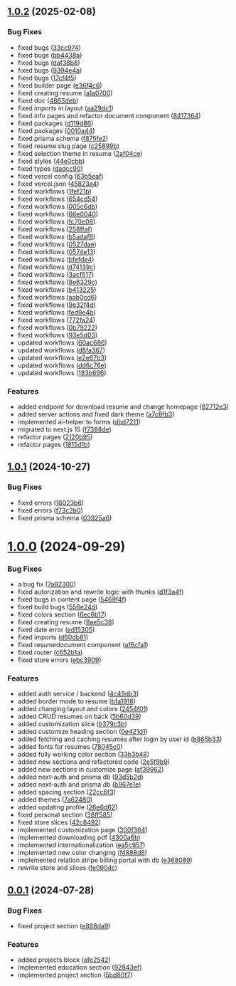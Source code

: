 ## [1.0.2](https://github.com/svyatoslavw/cv-editor/compare/v1.0.1...v1.0.2) (2025-02-08)


### Bug Fixes

* fixed bugs ([33cc974](https://github.com/svyatoslavw/cv-editor/commit/33cc9742925414e0c6cfd33627263f65dced7bfe))
* fixed bugs ([bb4438a](https://github.com/svyatoslavw/cv-editor/commit/bb4438ad7ad6487d7530256878d2caa2449db7b5))
* fixed bugs ([daf38b8](https://github.com/svyatoslavw/cv-editor/commit/daf38b8419728e3fde2f552faae568be339d8424))
* fixed bugs ([9394e4a](https://github.com/svyatoslavw/cv-editor/commit/9394e4ad8495f43332e0182f961c86f9e337a431))
* fixed bugs ([17cf4f5](https://github.com/svyatoslavw/cv-editor/commit/17cf4f5c1b732320884bf950dd23747441009839))
* fixed builder page ([e36f4c6](https://github.com/svyatoslavw/cv-editor/commit/e36f4c66f29ff131c1138ce40b725f887d4ab70c))
* fixed creating resume ([a1a0700](https://github.com/svyatoslavw/cv-editor/commit/a1a0700ab8dbf3e0099f506f4d1db5eddbc698cb))
* fixed doc ([4863deb](https://github.com/svyatoslavw/cv-editor/commit/4863deb96ea89092dacc77ae9df3ba20ada1ccab))
* fixed imports in layout ([aa29dc1](https://github.com/svyatoslavw/cv-editor/commit/aa29dc1bfe881316c1ea59baa1670c5f6b6a8154))
* fixed info pages and refactor document component ([8417364](https://github.com/svyatoslavw/cv-editor/commit/8417364c0577d5eab9d764e1d3c87f0c2e651119))
* fixed packages ([d119d86](https://github.com/svyatoslavw/cv-editor/commit/d119d86228f6b63a5c3ac59f3a6d8ff8d740c30e))
* fixed packages ([0010a44](https://github.com/svyatoslavw/cv-editor/commit/0010a443ec0b61a97613ccbee7218e83ea0eb418))
* fixed prisma schema ([f875fe2](https://github.com/svyatoslavw/cv-editor/commit/f875fe2eb79ef1eab2edd0596512a018dd4826fe))
* fixed resume slug page ([c25899b](https://github.com/svyatoslavw/cv-editor/commit/c25899bccc58964539d09bde66bc83342f4d1de4))
* fixed selection theme in resume ([2af04ce](https://github.com/svyatoslavw/cv-editor/commit/2af04ce50789850a5d0970eb8cde3a0d2fedde56))
* fixed styles ([44e0cbb](https://github.com/svyatoslavw/cv-editor/commit/44e0cbb0711464223520deb6da8b52e82d3d49bc))
* fixed types ([dadcc90](https://github.com/svyatoslavw/cv-editor/commit/dadcc9071004185bd7c81427f957c87b49edd318))
* fixed vercel config ([63b5eaf](https://github.com/svyatoslavw/cv-editor/commit/63b5eafef7a5a1ebdc678bd85f434bb9cd6b0734))
* fixed vercel.json ([45823a4](https://github.com/svyatoslavw/cv-editor/commit/45823a4242a9b577fcd3131236abecb217b9dcab))
* fixed workflows ([1fef21b](https://github.com/svyatoslavw/cv-editor/commit/1fef21bdba36612636bf79f52d32f16fccc78a33))
* fixed workflows ([654cd54](https://github.com/svyatoslavw/cv-editor/commit/654cd540021c49a0ee000e3645b9f34b75d9c140))
* fixed workflows ([005c6db](https://github.com/svyatoslavw/cv-editor/commit/005c6dba5f4b64486d402bd43ef80d869ff9b950))
* fixed workflows ([66e0040](https://github.com/svyatoslavw/cv-editor/commit/66e004001d9bb54a9c3846bd609c3453905ca1a9))
* fixed workflows ([fc70e08](https://github.com/svyatoslavw/cv-editor/commit/fc70e08189c52809631c1787e8d61a4676f6488c))
* fixed workflows ([258ffaf](https://github.com/svyatoslavw/cv-editor/commit/258ffaf8b703ddd7fe2bce1fe1e2faf135a108c8))
* fixed workflows ([b5adaf6](https://github.com/svyatoslavw/cv-editor/commit/b5adaf69fad879b3e6848724531b8c4143519169))
* fixed workflows ([0527dae](https://github.com/svyatoslavw/cv-editor/commit/0527dae94359afc49b6ee6d0c4b0d1cb7f9f109e))
* fixed workflows ([0574e13](https://github.com/svyatoslavw/cv-editor/commit/0574e13613697c8dff43deba54c20e97b44ed7a8))
* fixed workflows ([bfefde4](https://github.com/svyatoslavw/cv-editor/commit/bfefde4c7c6e7e6d33a780f30a891ae02cd3e9b3))
* fixed workflows ([d74139c](https://github.com/svyatoslavw/cv-editor/commit/d74139c5399ac7f126cd45ce4c3364351538bd81))
* fixed workflows ([3acf517](https://github.com/svyatoslavw/cv-editor/commit/3acf517299fd342c99fa7edbdb334a49a6a3ed9f))
* fixed workflows ([8e6329c](https://github.com/svyatoslavw/cv-editor/commit/8e6329c293d78a6c35f9dfbb8baaeb8f4e5672fd))
* fixed workflows ([b413225](https://github.com/svyatoslavw/cv-editor/commit/b413225ff3f630f29581fcf7dc125109e778056c))
* fixed workflows ([aab0cd6](https://github.com/svyatoslavw/cv-editor/commit/aab0cd660a2384a8f9c972b22414708ecbcadb71))
* fixed workflows ([9e32f4d](https://github.com/svyatoslavw/cv-editor/commit/9e32f4db9d27185e82f2a11853ae03e2beeee7be))
* fixed workflows ([fed9e4b](https://github.com/svyatoslavw/cv-editor/commit/fed9e4bf7f50c885e288e8aaa336e8c54c9a3d81))
* fixed workflows ([772fa24](https://github.com/svyatoslavw/cv-editor/commit/772fa24f076badaa2dbc5d061c1360bc58b0ffc6))
* fixed workflows ([0b79222](https://github.com/svyatoslavw/cv-editor/commit/0b79222ad335f429fcf7225ca8da5077f6452273))
* fixed workflows ([93e5d03](https://github.com/svyatoslavw/cv-editor/commit/93e5d03caeb39b2e99416118a5952a2d9da96754))
* updated workflows ([60ac686](https://github.com/svyatoslavw/cv-editor/commit/60ac68633ec48ff917354a1775ec8f796012996c))
* updated workflows ([d8fa367](https://github.com/svyatoslavw/cv-editor/commit/d8fa367cbb9a595f5785a378607505eb8dc6b8aa))
* updated workflows ([e2e67b3](https://github.com/svyatoslavw/cv-editor/commit/e2e67b3fd63c49f7526c650a7c62f026d5448867))
* updated workflows ([dd6c76e](https://github.com/svyatoslavw/cv-editor/commit/dd6c76e26e8ea7cb3cf357ca371c084af05079ea))
* updated workflows ([183b696](https://github.com/svyatoslavw/cv-editor/commit/183b69675622588d4c81c9f8451d968ce979d77a))


### Features

* added endpoint for download resume and change homepage ([82712e3](https://github.com/svyatoslavw/cv-editor/commit/82712e32341dcf08c807c4dd480c9af3855012b9))
* added server actions and fixed dark theme ([a7c8fb3](https://github.com/svyatoslavw/cv-editor/commit/a7c8fb3aa7fd5506beebb876be161dcc6be319b8))
* implemented ai-helper to forms ([dbd7211](https://github.com/svyatoslavw/cv-editor/commit/dbd7211d4a8e1df5a7f580fab057b83a4e5b03ab))
* migrated to next.js 15 ([f7388de](https://github.com/svyatoslavw/cv-editor/commit/f7388de5af5c1b8a2f873066df8c420b764f7c58))
* refactor pages ([2120b95](https://github.com/svyatoslavw/cv-editor/commit/2120b952a1edefb73e3e64c5f29ee75a494ebf67))
* refactor pages ([1815d1b](https://github.com/svyatoslavw/cv-editor/commit/1815d1b8cb5737a4cae2cf5ecc74b2e17d2d0f2f))



## [1.0.1](https://github.com/svyatoslavw/cv-editor/compare/v1.0.0...v1.0.1) (2024-10-27)


### Bug Fixes

* fixed errors ([16023b6](https://github.com/svyatoslavw/cv-editor/commit/16023b6ae1f04e8b77c7e3e23dfef2a24c7e4228))
* fixed errors ([f73c2b0](https://github.com/svyatoslavw/cv-editor/commit/f73c2b07dd5bb90fe9303042373f3e82eab89482))
* fixed prisma schema ([03925a6](https://github.com/svyatoslavw/cv-editor/commit/03925a699adbf04712b995c413820a67f7ef2f49))



# [1.0.0](https://github.com/svyatoslavw/cv-editor/compare/v0.0.1...v1.0.0) (2024-09-29)


### Bug Fixes

* a bug fix ([7a92300](https://github.com/svyatoslavw/cv-editor/commit/7a92300f24030369e73579667322af29fec073e8))
* fixed autorization and rewrite logic with thunks ([d1f3a4f](https://github.com/svyatoslavw/cv-editor/commit/d1f3a4f1db83ef59438916e90e0e787995105373))
* fixed bugs in content page ([5469f4f](https://github.com/svyatoslavw/cv-editor/commit/5469f4fda4e3ffb6d71bc7af7edd50abc95089c1))
* fixed build bugs ([556e24d](https://github.com/svyatoslavw/cv-editor/commit/556e24d502c1460e84382de54e70f368b396c036))
* fixed colors section ([6ec6b17](https://github.com/svyatoslavw/cv-editor/commit/6ec6b17206a12355dcbbf0eb82f63a6ffde47ce9))
* fixed creating resume ([9ae5c38](https://github.com/svyatoslavw/cv-editor/commit/9ae5c380ae2e3b9eb60fab2cdd5a8e6872b77440))
* fixed date error ([ed15305](https://github.com/svyatoslavw/cv-editor/commit/ed153053ce506597c9cbe7a76c51ca43ff4a477e))
* fixed imports ([d60db81](https://github.com/svyatoslavw/cv-editor/commit/d60db81f24feb7a6aaacebf905d1af49e137836b))
* fixed resumedocument component ([af6cfa1](https://github.com/svyatoslavw/cv-editor/commit/af6cfa1d5b2530f89edf6569939b02a1d4a73b4c))
* fixed router ([c652b1a](https://github.com/svyatoslavw/cv-editor/commit/c652b1a78cb1397770822fe4d082ba56be7ec182))
* fixed store errors ([ebc3909](https://github.com/svyatoslavw/cv-editor/commit/ebc390936a0410905c4deb4b273e6579a2825f8d))


### Features

* added auth service / backend ([4c49db3](https://github.com/svyatoslavw/cv-editor/commit/4c49db3a747aad1439c7e7262f9725709cfab39d))
* added border mode to resume ([bfa1918](https://github.com/svyatoslavw/cv-editor/commit/bfa1918864e5d403302d829e575628199fb5cc50))
* added changing layout and colors ([2454f01](https://github.com/svyatoslavw/cv-editor/commit/2454f015c66c2a74b9bc9720a4a5f246cb46ad57))
* added CRUD resumes on back ([5b60d39](https://github.com/svyatoslavw/cv-editor/commit/5b60d393748427a780c9c44a2f8ef4539a3122ce))
* added customization slice ([b379c3b](https://github.com/svyatoslavw/cv-editor/commit/b379c3b8987dfa556ba7771b9751455fdea686ac))
* added customize heading section ([0e421d1](https://github.com/svyatoslavw/cv-editor/commit/0e421d168482366e74b4d2c53810ee7875e8167d))
* added fetching and caching resumes after login by user id ([b865b33](https://github.com/svyatoslavw/cv-editor/commit/b865b33b478ac0d5e56357ad89a4e301647a6f9b))
* added fonts for resumes ([78045c0](https://github.com/svyatoslavw/cv-editor/commit/78045c087d0285c6d49a3eeee0a3d464b885c25d))
* added fully working color section ([33b3b48](https://github.com/svyatoslavw/cv-editor/commit/33b3b48a13ceec66794c173c895e031a0adf7c89))
* added new sections and refactored code ([2e5f9b9](https://github.com/svyatoslavw/cv-editor/commit/2e5f9b9772011b04d7ffadad4de2b21d53d2efe9))
* added new sections in customize page ([af39962](https://github.com/svyatoslavw/cv-editor/commit/af39962c8c151a9bbb400c4de3236c126f00d064))
* added next-auth and prisma db ([93d5b2d](https://github.com/svyatoslavw/cv-editor/commit/93d5b2de3041db35a3f22a881bb98da08f409a5b))
* added next-auth and prisma db ([b967e1e](https://github.com/svyatoslavw/cv-editor/commit/b967e1ec15f8c58f49c19b7c45404d1501cb5a02))
* added spacing section ([22cc6f3](https://github.com/svyatoslavw/cv-editor/commit/22cc6f3f1afb57276f709217bc12219d57557917))
* added themes ([7a62480](https://github.com/svyatoslavw/cv-editor/commit/7a62480e78b5e03361d335ff19c16fa50f08ef73))
* added updating profile ([26e6d62](https://github.com/svyatoslavw/cv-editor/commit/26e6d62602684697944b49317a7a70ca1b5cd83b))
* fixed personal section ([38ff585](https://github.com/svyatoslavw/cv-editor/commit/38ff585e87fe2e61d36ce29b1d728adecbcc7ca3))
* fixed store slices ([42c8492](https://github.com/svyatoslavw/cv-editor/commit/42c849203ea159d4c9922699cfdb23d3a4151a65))
* implemented customization page ([300f364](https://github.com/svyatoslavw/cv-editor/commit/300f3643a91be1c1dbb3e3bfe787d7b99a3e5961))
* implemented downloading pdf ([4300a6b](https://github.com/svyatoslavw/cv-editor/commit/4300a6bee97bac1f13e570b6d5cc03a83d917dc6))
* implemented internationalization ([ea5c957](https://github.com/svyatoslavw/cv-editor/commit/ea5c957bb3cbcd2756f7275fc729c39ad4e0f272))
* implemented new color changing ([f4888d8](https://github.com/svyatoslavw/cv-editor/commit/f4888d8a02dc42f4867a0826f1fd69ab18418685))
* implemented relation stripe billing portal with db ([e368089](https://github.com/svyatoslavw/cv-editor/commit/e368089be5e5e2debeada76c98aaaa99ea837ff2))
* rewrite store and slices ([fe090dc](https://github.com/svyatoslavw/cv-editor/commit/fe090dcddc826d77cefaa72f7d81c01350c2bbd7))



## [0.0.1](https://github.com/svyatoslavw/cv-editor/compare/afe2542f08f309fd32f6f451adee2da311792884...v0.0.1) (2024-07-28)


### Bug Fixes

* fixed project section ([e888da9](https://github.com/svyatoslavw/cv-editor/commit/e888da9f2815e3930025685965ae455ab6c16fef))


### Features

* added projects block ([afe2542](https://github.com/svyatoslavw/cv-editor/commit/afe2542f08f309fd32f6f451adee2da311792884))
* implemented education section ([92843ef](https://github.com/svyatoslavw/cv-editor/commit/92843ef0f9ac415d8c332986932292bca1e67417))
* implemented project section ([5bd80f7](https://github.com/svyatoslavw/cv-editor/commit/5bd80f70857578efe049af8e40b475218737eafb))




